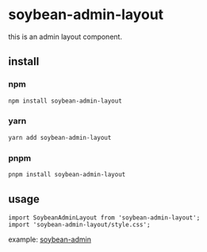 # soybean-admin-layout

this is an admin layout component.

## install

### npm

```bash
npm install soybean-admin-layout
```

### yarn

```bash
yarn add soybean-admin-layout
```

### pnpm

```bash
pnpm install soybean-admin-layout
```

## usage

```vue
import SoybeanAdminLayout from 'soybean-admin-layout';
import 'soybean-admin-layout/style.css';
```



example: [soybean-admin](https://soybean.pro)
